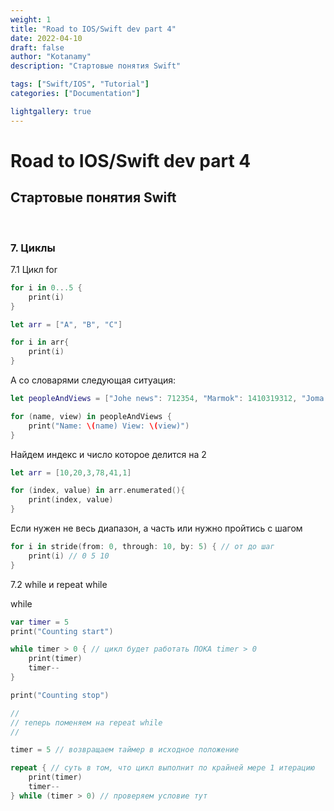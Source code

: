 ```yaml
---
weight: 1
title: "Road to IOS/Swift dev part 4"
date: 2022-04-10
draft: false
author: "Kotanamy"
description: "Стартовые понятия Swift"

tags: ["Swift/IOS", "Tutorial"]
categories: ["Documentation"]

lightgallery: true
---
```


# Road to IOS/Swift dev part 4
## **Стартовые понятия Swift**

<br>

### 7. Циклы

7.1 Цикл for

```Swift
for i in 0...5 {
    print(i)
}

let arr = ["A", "B", "C"]

for i in arr{
    print(i)
}
```

А со словарями следующая ситуация:

```Swift
let peopleAndViews = ["Johe news": 712354, "Marmok": 1410319312, "Joma tech": 5013001]

for (name, view) in peopleAndViews {
    print("Name: \(name) View: \(view)")
}
```

Найдем индекс и число которое делится на 2

```Swift
let arr = [10,20,3,78,41,1]

for (index, value) in arr.enumerated(){
    print(index, value)
}
```

Если нужен не весь диапазон, а часть или нужно пройтись с шагом
```Swift
for i in stride(from: 0, through: 10, by: 5) { // от до шаг
    print(i) // 0 5 10
}
```

7.2 while и repeat while

while

```Swift
var timer = 5
print("Counting start")

while timer > 0 { // цикл будет работать ПОКА timer > 0
    print(timer)
    timer--
}

print("Counting stop")

//
// теперь поменяем на repeat while
//

timer = 5 // возвращаем таймер в исходное положение

repeat { // суть в том, что цикл выполнит по крайней мере 1 итерацию
    print(timer)
    timer--
} while (timer > 0) // проверяем условие тут
```